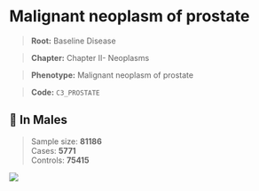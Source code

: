 # Malignant neoplasm of prostate

> **Root:** Baseline Disease  

> **Chapter:** Chapter II- Neoplasms  

> **Phenotype:** Malignant neoplasm of prostate  

> **Code:** `C3_PROSTATE`

## 👨 In Males  
> Sample size: **81186**  
> Cases: **5771**  
> Controls: **75415**
<img src="/Disease/Figures/ALL/Incidence/C3_PROSTATE.png"/>
<CsvTable src="/public/Disease/Data/ALL/Incidence/COX_C3_PROSTATE.csv" label="🔍 View full results" />
